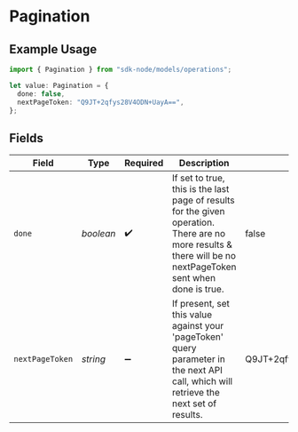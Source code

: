 # Pagination

## Example Usage

```typescript
import { Pagination } from "sdk-node/models/operations";

let value: Pagination = {
  done: false,
  nextPageToken: "Q9JT+2qfys28V4ODN+UayA==",
};
```

## Fields

| Field                                                                                                                                                        | Type                                                                                                                                                         | Required                                                                                                                                                     | Description                                                                                                                                                  | Example                                                                                                                                                      |
| ------------------------------------------------------------------------------------------------------------------------------------------------------------ | ------------------------------------------------------------------------------------------------------------------------------------------------------------ | ------------------------------------------------------------------------------------------------------------------------------------------------------------ | ------------------------------------------------------------------------------------------------------------------------------------------------------------ | ------------------------------------------------------------------------------------------------------------------------------------------------------------ |
| `done`                                                                                                                                                       | *boolean*                                                                                                                                                    | :heavy_check_mark:                                                                                                                                           | If set to true, this is the last page of results for the given operation. There are no more results & there will be no nextPageToken sent when done is true. | false                                                                                                                                                        |
| `nextPageToken`                                                                                                                                              | *string*                                                                                                                                                     | :heavy_minus_sign:                                                                                                                                           | If present, set this value against your 'pageToken' query parameter in the next API call, which will retrieve the next set of results.                       | Q9JT+2qfys28V4ODN+UayA==                                                                                                                                     |